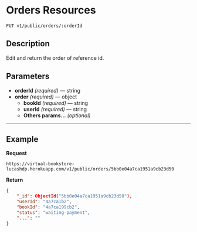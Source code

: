 # Orders Resources

    PUT v1/public/orders/:orderId

## Description
Edit and return the order of reference id.

## Parameters

- **orderId** _(required)_ — string
- **order** _(required)_ — object
    - **bookId** _(required)_ — string
    - **userId** _(required)_ — string
    - **Others params...** _(optional)_

***

## Example
**Request**

    https://virtual-bookstore-lucashdp.herokuapp.com/v1/public/orders/5bb0e04a7ca1951a9cb23d50

**Return**
``` json
{
    "_id": ObjectId("5bb0e04a7ca1951a9cb23d50"),
    "userId": "4a7ca1b2",
    "bookId": "4a7ca199cb2",
    "status": "waiting-payment",
    "...": ""
}
```
